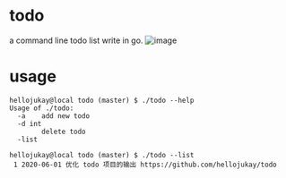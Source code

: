 # todo
a command line todo list write in go.
![image](https://travis-ci.org/hellojukay/todo.svg?branch=master)
# usage
```shell
hellojukay@local todo (master) $ ./todo --help
Usage of ./todo:
  -a	add new todo
  -d int
    	delete todo
  -list

hellojukay@local todo (master) $ ./todo --list
 1 2020-06-01 优化 todo 项目的输出 https://github.com/hellojukay/todo
```

